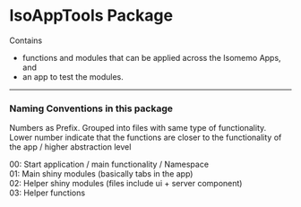 # IsoAppTools Package

Contains 

- functions and modules that can be applied across the Isomemo Apps, and
- an app to test the modules.

---

### Naming Conventions in this package
Numbers as Prefix. Grouped into files with same type of functionality.  
Lower number indicate that the functions are closer to the functionality of the app / higher abstraction level

00: Start application / main functionality / Namespace  
01: Main shiny modules (basically tabs in the app)  
02: Helper shiny modules (files include ui + server component)  
03: Helper functions
